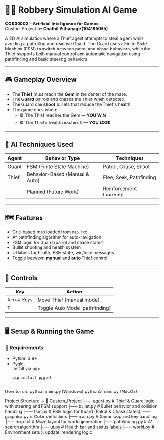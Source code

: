 # 🕵️‍♂️ Robbery Simulation AI Game
**COS30002 – Artificial Intelligence for Games**  
Custom Project by **Chathil Vithanage (104195065)**

A 2D AI simulation where a Thief agent attempts to steal a gem while avoiding a patrolling and reactive Guard. The Guard uses a Finite State Machine (FSM) to switch between patrol and chase behaviors, while the Thief supports both manual control and automatic navigation using pathfinding and basic steering behaviors.

---

## 🎮 Gameplay Overview

- The **Thief** must reach the **Gem** in the center of the maze.
- The **Guard** patrols and chases the Thief when detected.
- The Guard can **shoot** bullets that reduce the Thief's health.
- The game ends when:
  - 🟩 The Thief reaches the Gem — **YOU WIN**
  - 🟥 The Thief’s health reaches 0 — **YOU LOSE**

---

## 🧠 AI Techniques Used

| Agent  | Behavior Type        | Techniques |
|--------|----------------------|------------|
| Guard  | FSM (Finite State Machine) | Patrol, Chase, Shoot |
| Thief  | Behavior-Based (Manual & Auto) | Flee, Seek, Pathfinding |
|        | Planned (Future Work) | Reinforcement Learning |

---

## 🗺️ Features

- Grid-based map loaded from `map.txt`
- A* pathfinding algorithm for auto-navigation
- FSM logic for Guard (patrol and chase states)
- Bullet shooting and health system
- UI labels for health, FSM state, win/lose messages
- Toggle between **manual** and **auto** Thief control

---

## 🧩 Controls

| Key         | Action                        |
|-------------|-------------------------------|
| `Arrow Keys`| Move Thief (manual mode)      |
| `T`         | Toggle Auto Mode (pathfinding)|

---

## 🖥️ Setup & Running the Game

### 🔧 Requirements
- Python 3.9+
- Pyglet  
  Install via pip:
  ```bash
  pip install pyglet



How to run:   python main.py (Windows)
              python3 main.py (MacOs) 




Project Structure -> 📂
Custom_Project
├── agent.py         # Thief & Guard logic with steering and FSM support
├── bullet.py        # Bullet behavior and collision handling
├── fsm.py           # FSM logic for Guard (Patrol & Chase states)
├── graphics.py      # Color definitions
├── main.py          # Game loop and key handling
├── map.txt          # Maze layout for world generation
├── pathfinding.py   # A* search algorithm
├── ui.py            # Health bar and status labels
├── world.py         # Environment setup, update, rendering logic



